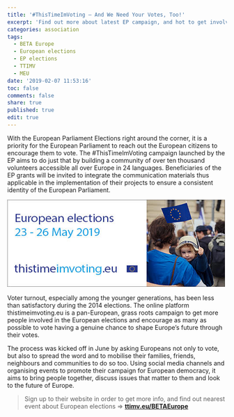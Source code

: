 ```yaml
---
title: '#ThisTimeImVoting – And We Need Your Votes, Too!'
excerpt: 'Find out more about latest EP campaign, and hot to get involved!'
categories: association
tags:
  - BETA Europe
  - European elections
  - EP elections
  - TTIMV
  - MEU
date: '2019-02-07 11:53:16'
toc: false
comments: false
share: true
published: true
edit: true
---
```

With the European Parliament Elections right around the corner, it is a priority for the European Parliament to reach out the European citizens to encourage them to vote. The #ThisTimeImVoting campaign launched by the EP aims to do just that by building a community of over ten thousand volunteers accessible all over Europe in 24 languages. Beneficiaries of the EP grants will be invited to integrate the communication materials thus applicable in the implementation of their projects to ensure a consistent identity of the European Parliament.

![null](/assets/images/unnamed.jpg)

Voter turnout, especially among the younger generations, has been less than satisfactory during the 2014 elections. The online platform thistimeimvoting.eu is a pan-European, grass roots campaign to get more people involved in the European elections and encourage as many as possible to vote having a genuine chance to shape Europe’s future through their votes.

The process was kicked off in June by asking Europeans not only to vote, but also to spread the word and to mobilise their families, friends, neighbours and communities to do so too. Using social media channels and organising events to promote their campaign for European democracy, it aims to bring people together, discuss issues that matter to them and look to the future of Europe.

> Sign up to their website in order to get more info, and find out nearest event about European elections => [**ttimv.eu/BETAEurope**](https://www.thistimeimvoting.eu/?recruiter_id=104246)
